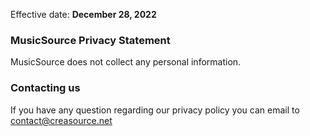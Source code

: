 Effective date: **December 28, 2022**

### MusicSource Privacy Statement

MusicSource does not collect any personal information.

### Contacting us

If you have any question regarding our privacy policy you can email to contact@creasource.net
